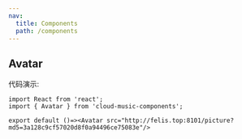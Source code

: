 ```yaml
---
nav:
  title: Components
  path: /components
---
```


## Avatar

代码演示:
```tsx
import React from 'react';
import { Avatar } from 'cloud-music-components';

export default ()=><Avatar src="http://felis.top:8101/picture?md5=3a128c9cf57020d8f0a94496ce75083e"/>

```


<API></API>

